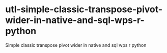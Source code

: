 # utl-simple-classic-transpose-pivot-wider-in-native-and-sql-wps-r-python
Simple classic transpose pivot wider in native and sql wps r python  
